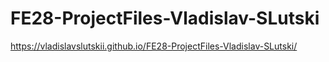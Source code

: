 # FE28-ProjectFiles-Vladislav-SLutski

https://vladislavslutskii.github.io/FE28-ProjectFiles-Vladislav-SLutski/
